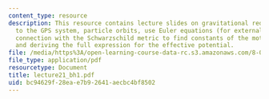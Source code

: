 ```yaml
---
content_type: resource
description: This resource contains lecture slides on gravitational redshift, application
  to the GPS system, particle orbits, use Euler equations (for external aging) in
  connection with the Schwarzschild metric to find constants of the motion E and L,
  and deriving the full expression for the effective potential.
file: /media/https%3A/open-learning-course-data-rc.s3.amazonaws.com/8-033-relativity-fall-2006/bc94629f28eae7b92641aecbc4bf8502_lecture21_bh1.pdf
file_type: application/pdf
resourcetype: Document
title: lecture21_bh1.pdf
uid: bc94629f-28ea-e7b9-2641-aecbc4bf8502
---
```

